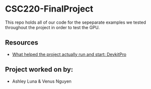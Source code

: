 # CSC220-FinalProject

This repo holds all of our code for the sepeparate examples we tested throughout the project in order to test the GPU.

## Resources

- [What helped the project actually run and start: DevkitPro](https://devkitpro.org/)

## Project worked on by:

- Ashley Luna & Venus Nguyen
